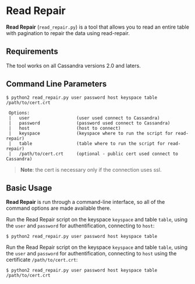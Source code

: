 # Read Repair

**Read Repair** (`read_repair.py`) is a tool that allows you to read an entire table with pagination to repair the data using read-repair.



## Requirements
The tool works on all Cassandra versions 2.0 and laters.


## Command Line Parameters

    $ python2 read_repair.py user password host keyspace table /path/to/cert.crt

     Options: 
     |   user                  (user used connect to Cassandra)
     |   password              (password used connect to Cassandra)
     |   host                  (host to connect)
     |   keyspace              (keyspace where to run the script for read-repair)
     |   table                 (table where to run the script for read-repair)
     |   /path/to/cert.crt     (optional - public cert used connect to Cassandra)



> **Note**:  the cert is necessary only if the connection uses ssl.

## Basic Usage
**Read Repair** is run through a command-line interface, so all of the command options are made available there.


Run the Read Repair script on the keyspace `keyspace` and table `table`, using the `user` and `password` for authentification, connecting to `host`:

    $ python2 read_repair.py user password host keyspace table


Run the Read Repair script on the keyspace `keyspace` and table `table`, using the `user` and `password` for authentification, connecting to `host` using the certificate `/path/to/cert.crt`:

    $ python2 read_repair.py user password host keyspace table /path/to/cert.crt

